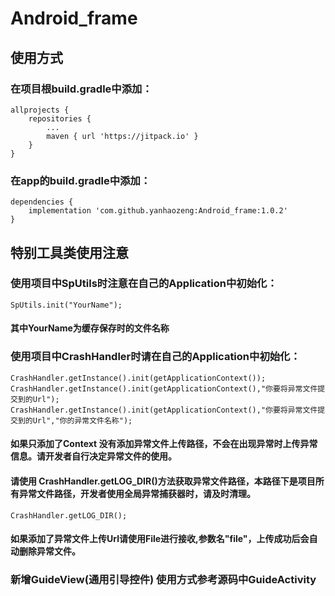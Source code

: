 # Android_frame
## 使用方式
### 在项目根build.gradle中添加：
```
allprojects {
	repositories {
		...
		maven { url 'https://jitpack.io' }
	}
}
```
### 在app的build.gradle中添加：
```
dependencies {
	implementation 'com.github.yanhaozeng:Android_frame:1.0.2'
}
```
## 特别工具类使用注意
### 使用项目中SpUtils时注意在自己的Application中初始化：
```
SpUtils.init("YourName");
```
#### 其中YourName为缓存保存时的文件名称

### 使用项目中CrashHandler时请在自己的Application中初始化：
```
CrashHandler.getInstance().init(getApplicationContext());
CrashHandler.getInstance().init(getApplicationContext(),"你要将异常文件提交到的Url");
CrashHandler.getInstance().init(getApplicationContext(),"你要将异常文件提交到的Url","你的异常文件名称");
```
#### 如果只添加了Context 没有添加异常文件上传路径，不会在出现异常时上传异常信息。请开发者自行决定异常文件的使用。
#### 请使用 CrashHandler.getLOG_DIR()方法获取异常文件路径，本路径下是项目所有异常文件路径，开发者使用全局异常捕获器时，请及时清理。
```
CrashHandler.getLOG_DIR();
```
#### 如果添加了异常文件上传Url请使用File进行接收,参数名"file"，上传成功后会自动删除异常文件。
### 新增GuideView(通用引导控件) 使用方式参考源码中GuideActivity

